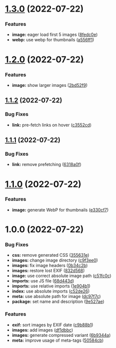 # [1.3.0](https://github.com/obviyus/musee/compare/v1.2.0...v1.3.0) (2022-07-22)


### Features

* **image:** eager load first 5 images ([8fedc0e](https://github.com/obviyus/musee/commit/8fedc0e8e9b08f1c4283a9a28a1d1a90942f50fc))
* **webp:** use webp for thumbnails ([a556ff1](https://github.com/obviyus/musee/commit/a556ff1aba72ff53a0c6e0403bb91534f95a088b))

# [1.2.0](https://github.com/obviyus/musee/compare/v1.1.2...v1.2.0) (2022-07-22)


### Features

* **image:** show larger images ([2bd52f9](https://github.com/obviyus/musee/commit/2bd52f91de7f602bcd54c395415dae5dcb63c7d1))

## [1.1.2](https://github.com/obviyus/musee/compare/v1.1.1...v1.1.2) (2022-07-22)


### Bug Fixes

* **link:** pre-fetch links on hover ([c3552cd](https://github.com/obviyus/musee/commit/c3552cd604295d75edf403cf719e6646227b16d5))

## [1.1.1](https://github.com/obviyus/musee/compare/v1.1.0...v1.1.1) (2022-07-22)


### Bug Fixes

* **link:** remove prefetching ([6318a0f](https://github.com/obviyus/musee/commit/6318a0ff9c033ac51c33ba687a7552facd190b43))

# [1.1.0](https://github.com/obviyus/galerie/compare/v1.0.0...v1.1.0) (2022-07-22)


### Features

* **image:** generate WebP for thumbnails ([e330cf7](https://github.com/obviyus/galerie/commit/e330cf79ad22298c62697220e0b9b39dea17a2ce))

# 1.0.0 (2022-07-22)


### Bug Fixes

* **css:** remove generated CSS ([355631e](https://github.com/obviyus/galerie/commit/355631ee6fd49073c65d5e7361a59cb5d2cdaba4))
* **images:** change image directory ([c9f3ee0](https://github.com/obviyus/galerie/commit/c9f3ee0ce1df2e7089d3eb64b50c1fa614df9ca7))
* **images:** fix image headers ([0b34c2b](https://github.com/obviyus/galerie/commit/0b34c2bf30caf1b889e1c420f8d1f9cd9c73bca2))
* **images:** restore lost EXIF ([832d568](https://github.com/obviyus/galerie/commit/832d568e40937c3f0bf91907ead87f6867451db6))
* **image:** use correct absolute image path ([c51fc0c](https://github.com/obviyus/galerie/commit/c51fc0cae539bd8f18ee1ed1ca5547c377fa9942))
* **imports:** use JS file ([68d443d](https://github.com/obviyus/galerie/commit/68d443d1d129dac2c0dea4803e2bddd7a5da3398))
* **imports:** use relative imports ([1e904b1](https://github.com/obviyus/galerie/commit/1e904b197ff25146124a111cdcb68c7f8276e30b))
* **index:** use absolute imports ([c52de26](https://github.com/obviyus/galerie/commit/c52de2667824f0a29be38c83e04ea53f95277994))
* **meta:** use absolute path for image ([dc97f7c](https://github.com/obviyus/galerie/commit/dc97f7c8044a801ee6b6976d3a137b7a688e3048))
* **package:** set name and description ([9e527ae](https://github.com/obviyus/galerie/commit/9e527aeab9d33ffa04e18c18ee71017ca73e28ca))


### Features

* **exif:** sort images by EXIF date ([c9b88b1](https://github.com/obviyus/galerie/commit/c9b88b1b8cc183f4fde47ca5c79d289820952586))
* **images:** add images ([df1dbbc](https://github.com/obviyus/galerie/commit/df1dbbc0ef698d6cda183ffd7a5df1b68abd1c39))
* **images:** generate compressed variant ([6b9344a](https://github.com/obviyus/galerie/commit/6b9344a3a11f4f34b9972dd9da4b0a7af1ee68c0))
* **meta:** improve usage of meta-tags ([50584cb](https://github.com/obviyus/galerie/commit/50584cb13ea27c849a9172eb993e911f4905b9d9))
